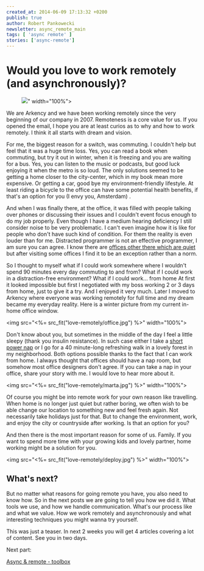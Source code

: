 ```yaml
---
created_at: 2014-06-09 17:13:32 +0200
publish: true
author: Robert Pankowecki
newsletter: async_remote_main
tags: [ 'async remote' ]
stories: ['async-remote']
---
```


# Would you love to work remotely (and asynchronously)?

<p>
  <figure>
    <img src="<%= src_fit("love-remotely/remote.jpg") %>" width="100%">
  </figure>
</p>

We are Arkency and we have been working remotely since the very beginning of our company in 2007. Remoteness is a core value for us. If you opened the email, I hope you are at least curios as to why and how to work remotely. I think it all starts with dream and vision.

<!-- more -->

For me, the biggest reason for a switch, was commuting. I couldn't help but feel that it was a huge time loss. Yes, you can read a book when commuting, but try it out in winter, when it is freezing and you are waiting for a bus. Yes, you can listen to the music or podcasts, but good luck enjoying it when the metro is so loud. The only solutions seemed to be getting a home closer to the city-center, which in my book mean more expensive. Or getting a car, good bye my environment-friendly lifestyle. At least riding a bicycle to the office can have some potential health benefits, if that's an option for you (I envy you, Amsterdam) .

And when I was finally there, at the office, it was filled with people talking over phones or discussing their issues and I couldn't event focus enough to do my job properly. Even though I have a medium hearing deficiency I still consider noise to be very problematic. I can't even imagine how it is like for people who don't have such kind of condition. For them the reality is even louder than for me. Distracted programmer is not an effective programmer, I am sure you can agree. I know there are [offices other there which are quiet](https://signalvnoise.com/posts/3357-an-office-with-ldquolibrary-rulesrdquo) but after visiting some offices I find it to be an exception rather than a norm.

So I thought to myself what if I could work somewhere where I wouldn't spend 90 minutes every day commuting to and from? What if I could work in a distraction-free environment? What if I could work... from home At first it looked impossible but first I negotiated with my boss working 2 or 3 days from home, just to give it a try. And I enjoyed it very much. Later I moved to Arkency where everyone was working remotely for full time and my dream became my everyday reality. Here is a winter picture from my current in-home office window.

<img src="<%= src_fit("love-remotely/office.jpg") %>" width="100%">

Don't know about you, but sometimes in the middle of the day I feel a little sleepy (thank you insulin resistance). In such case either I take a [short power nap](http://en.wikipedia.org/wiki/Power_nap) or I go for a 40 minute-long refreshing walk in a lovely forest in my neighborhood. Both options possible thanks to the fact that I can work from home. I always thought that offices should have a nap room, but somehow most office designers don't agree. If you can take a nap in your office, share your story with me. I would love to hear more about it.

<img src="<%= src_fit("love-remotely/marta.jpg") %>" width="100%">

Of course you might be into remote work for your own reason like travelling. When home is no longer just quiet but rather boring, we often wish to be able change our location to something new and feel fresh again. Not necessarily take holidays just for that. But to change the environment, work, and enjoy the city or countryside after working. Is that an option for you?

And then there is the most important reason for some of us. Family. If you want to spend more time with your growing kids and lovely partner, home working might be a solution for you.

<img src="<%= src_fit("love-remotely/deploy.jpg") %>" width="100%">

## What's next?

But no matter what reasons for going remote you have, you also need to know how. So in the next posts we are going to tell you how we did it. What tools we use, and how we handle communication. What's our process like and what we value. How we work remotely and asynchronously and what interesting techniques you might wanna try yourself.

This was just a teaser. In next 2 weeks you will get 4 articles covering a lot of content. See you in two days.

Next part:

[Async & remote - toolbox](/2014/06/async-remote-toolbox/)
